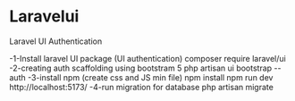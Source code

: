 # Laravelui
Laravel UI Authentication


-1-Install laravel UI package (UI authentication)
composer require laravel/ui
-2-creating auth scaffolding using bootstram 5 
php artisan ui bootstrap --auth
-3-install npm (create css and JS min file)
npm install 
npm run dev
http://localhost:5173/
-4-run migration for database
php artisan migrate

